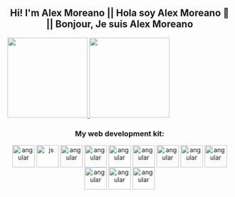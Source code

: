 <h2 align="center">Hi! I'm Alex Moreano || Hola soy Alex Moreano 👋 || Bonjour, Je suis Alex Moreano</h2>

<div>
  <a href="https://github.com/alex-moreano">
    <img height="180em" src="https://github-readme-stats.vercel.app/api?username=alex-moreano&show_icons=true&theme=highcontrast&include_all_commits=true&count_private=true"/>
    <img height="180em" src="https://github-readme-stats.vercel.app/api/top-langs/?username=alex-moreano&layout=compact&langs_count=16&theme=highcontrast"/>
  </a>
</div>

<div align="center" style="display: inline_block">
  <h3>My web development kit:</h3>
  <img align="center" alt="angular" height="50" width="50" src="https://cdn.jsdelivr.net/gh/devicons/devicon/icons/angularjs/angularjs-plain.svg">
  <img align="center" alt="js" height="50" width="50" src="https://cdn.jsdelivr.net/gh/devicons/devicon/icons/javascript/javascript-plain.svg">
  <img align="center" alt="angular" height="50" width="50" src="https://cdn.jsdelivr.net/gh/devicons/devicon/icons/angularjs/angularjs-plain.svg">
  <img align="center" alt="angular" height="50" width="50" src="https://cdn.jsdelivr.net/gh/devicons/devicon/icons/angularjs/angularjs-plain.svg">
  <img align="center" alt="angular" height="50" width="50" src="https://cdn.jsdelivr.net/gh/devicons/devicon/icons/angularjs/angularjs-plain.svg">
  <img align="center" alt="angular" height="50" width="50" src="https://cdn.jsdelivr.net/gh/devicons/devicon/icons/angularjs/angularjs-plain.svg">
  <img align="center" alt="angular" height="50" width="50" src="https://cdn.jsdelivr.net/gh/devicons/devicon/icons/angularjs/angularjs-plain.svg">
  <img align="center" alt="angular" height="50" width="50" src="https://cdn.jsdelivr.net/gh/devicons/devicon/icons/angularjs/angularjs-plain.svg">
  <img align="center" alt="angular" height="50" width="50" src="https://cdn.jsdelivr.net/gh/devicons/devicon/icons/angularjs/angularjs-plain.svg">
  <img align="center" alt="angular" height="50" width="50" src="https://cdn.jsdelivr.net/gh/devicons/devicon/icons/angularjs/angularjs-plain.svg">
  <img align="center" alt="angular" height="50" width="50" src="https://cdn.jsdelivr.net/gh/devicons/devicon/icons/angularjs/angularjs-plain.svg">
  <img align="center" alt="angular" height="50" width="50" src="https://cdn.jsdelivr.net/gh/devicons/devicon/icons/angularjs/angularjs-plain.svg">
</div>
